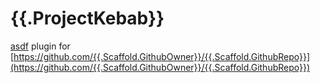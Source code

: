 # {{.ProjectKebab}}

[asdf](https://github.com/asdf-vm/asdf) plugin for [https://github.com/{{.Scaffold.GithubOwner}}/{{.Scaffold.GithubRepo}}](https://github.com/{{.Scaffold.GithubOwner}}/{{.Scaffold.GithubRepo}})
